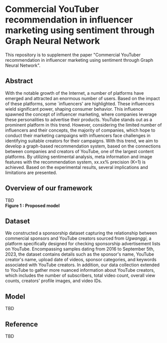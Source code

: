 # Commercial YouTuber recommendation in influencer marketing using sentiment through Graph Neural Network
This repository is to supplement the paper "Commercial YouTuber recommendation in influencer marketing using sentiment through Graph Neural Network".


## Abstract
With the notable growth of the Internet, a number of platforms have emerged and attracted an enormous number of users. Based on the impact of these platforms, some `influencers' are highlighted. These influencers wield significant power, shaping consumer behavior. This influence spawned the concept of influencer marketing, where companies leverage these personalities to advertise their products. YouTube stands out as a prominent platform in this trend. However, considering the limited number of influencers and their concepts, the majority of companies, which hope to conduct their marketing campaigns with influencers face challenges in identifying suitable creators for their campaigns. With this trend, we aim to develop a graph-based recommendation system, based on the connections between companies and creators of YouTube, one of the largest content platforms. By utilizing sentimental analysis, meta information and image features with the recommendation system, xx.xx\% precision (K=1) is achieved. Based on the experimental results, several implications and limitations are presented.


## Overview of our framework
TBD
<img>
<br>
<strong>Figure 1 : Proposed model</strong>
<br>


## Dataset
We constructed a sponsorship dataset capturing the relationship between commercial sponsors and YouTube creators sourced from _Ugwanggi_, a platform specifically designed for checking sponsorship advertisement lists on YouTube. Encompassing samples dating from 2016 to September 5th, 2023, the dataset contains details such as the sponsor's name, YouTube creator's name, upload date of videos, sponsor categories, and keywords associated with YouTube creators. In addition, our data collection extended to YouTube to gather more nuanced information about YouTube creators, which includes the number of subscribers, total video count, overall view counts, creators' profile images, and video IDs.


## Model
TBD


## Reference
TBD
